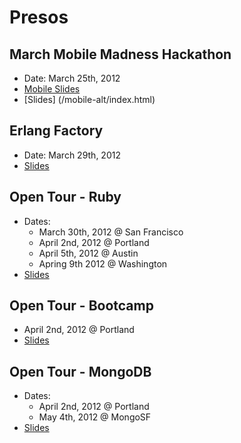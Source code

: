 # Presos

## March Mobile Madness Hackathon
- Date: March 25th, 2012
- [Mobile Slides](/mobile/index.html)
- [Slides] (/mobile-alt/index.html)

## Erlang Factory
- Date: March 29th, 2012
- [Slides](/erlang/index.html)

## Open Tour - Ruby
- Dates:
  - March 30th, 2012  @ San Francisco
  - April 2nd, 2012 @ Portland
  - April 5th, 2012 @ Austin
  - Apring 9th 2012 @ Washington
- [Slides](/ruby/index.html)

## Open Tour - Bootcamp
- April 2nd, 2012 @ Portland
- [Slides](/bootcamp/index.html)

## Open Tour - MongoDB
- Dates:
  - April 2nd, 2012 @ Portland
  - May 4th, 2012 @ MongoSF
- [Slides](/mongodb/index.html)
